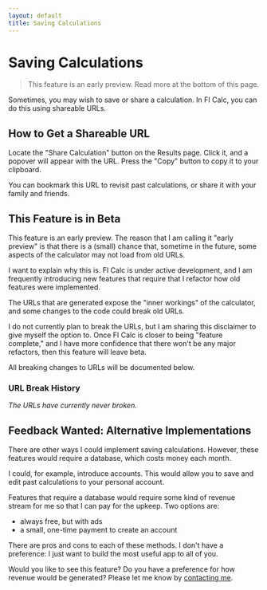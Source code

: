 ```yaml
---
layout: default
title: Saving Calculations
---
```


# Saving Calculations

> This feature is an early preview. Read more at the bottom of this page.

Sometimes, you may wish to save or share a calculation. In FI Calc, you can do
this using shareable URLs.

## How to Get a Shareable URL

Locate the "Share Calculation" button on the Results page. Click it, and a
popover will appear with the URL. Press the "Copy" button to copy it to your
clipboard.

You can bookmark this URL to revisit past calculations, or share it with your
family and friends.

## This Feature is in Beta

This feature is an early preview. The reason that I am calling it "early
preview" is that there is a (small) chance that, sometime in the future, some
aspects of the calculator may not load from old URLs.

I want to explain why this is. FI Calc is under active development, and I am
frequently introducing new features that require that I refactor how old
features were implemented.

The URLs that are generated expose the "inner workings" of the calculator, and
some changes to the code could break old URLs.

I do not currently plan to break the URLs, but I am sharing this disclaimer to
give myself the option to. Once FI Calc is closer to being "feature complete,"
and I have more confidence that there won't be any major refactors, then this
feature will leave beta.

All breaking changes to URLs will be documented below.

### URL Break History

_The URLs have currently never broken._

## Feedback Wanted: Alternative Implementations

There are other ways I could implement saving calculations. However, these
features would require a database, which costs money each month.

I could, for example, introduce accounts. This would allow you to save and edit
past calculations to your personal account.

Features that require a database would require some kind of revenue stream for
me so that I can pay for the upkeep. Two options are:

- always free, but with ads
- a small, one-time payment to create an account

There are pros and cons to each of these methods. I don't have a preference: I
just want to build the most useful app to all of you.

Would you like to see this feature? Do you have a preference for how revenue
would be generated? Please let me know by [contacting me](/contact/).
